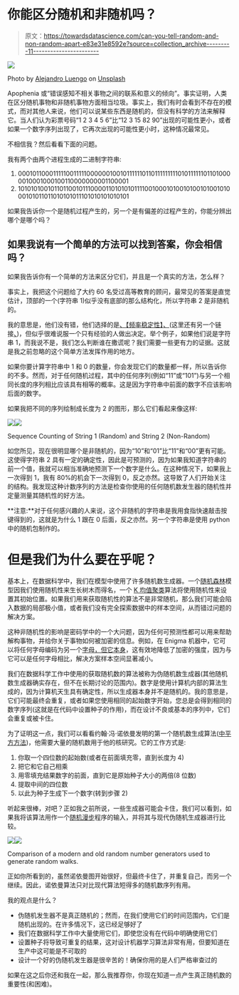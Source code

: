 # 你能区分随机和非随机吗？

> 原文：<https://towardsdatascience.com/can-you-tell-random-and-non-random-apart-e83e31e8592e?source=collection_archive---------11----------------------->

![](img/4abcb416591746497e93feea436469ce.png)

Photo by [Alejandro Luengo](https://unsplash.com/@aluengo91?utm_source=medium&utm_medium=referral) on [Unsplash](https://unsplash.com?utm_source=medium&utm_medium=referral)

Apophenia 或“错误感知不相关事物之间的联系和意义的倾向”。事实证明，人类在区分随机事物和非随机事物方面相当垃圾。事实上，我们有时会看到不存在的模式，而对其他人来说，他们可以说某些东西是随机的，但没有科学的方法来解释它。当人们认为彩票号码“1 2 3 4 5 6”比“12 3 15 82 90”出现的可能性更小，或者如果一个数字序列出现了，它再次出现的可能性更小时，这种情况最常见。

不相信我？然后看看下面的问题。

我有两个由两个进程生成的二进制字符串:

1.  0001011000111110011111000000100101111110110111111111010111111011010000010001000100110000000001100001
2.  1010101001011011001011100001101010101111001000101001010010100101000101011011010101011101010101010101

如果我告诉你一个是随机过程产生的，另一个是有偏差的过程产生的，你能分辨出哪个是哪个吗？

## 如果我说有一个简单的方法可以找到答案，你会相信吗？

如果我告诉你有一个简单的方法来区分它们，并且是一个真实的方法，怎么样？

事实上，我把这个问题给了大约 60 名受过高等教育的顾问，最常见的答案是直觉估计，顶部的一个(字符串 1)似乎没有底部的那么结构化，所以字符串 2 是非随机的。

我的意思是，他们没有错，他们选择的是[、【频率稳定性】、](https://www.khanacademy.org/computing/computer-science/cryptography/crypt/v/frequency-stability)(这里还有另一个链接[、](https://en.wikipedia.org/wiki/Random_sequence))，但似乎很难说服一个只有经验的人做出决定。举个例子，如果他们说是字符串 1，而我说不是，我们怎么判断谁在撒谎呢？我们需要一些更有力的证据。这就是我之前忽略的这个简单方法发挥作用的地方。

如果你要计算字符串中 1 和 0 的数量，你会发现它们的数量都一样，所以告诉你的不多。然而，对于任何随机过程，其中的任何序列(例如“11”或“101”)与另一个相同长度的序列相比应该具有相等的概率。这是因为字符串中前面的数字不应该影响后面的数字。

如果我把不同的序列绘制成长度为 2 的图形，那么它们看起来像这样:

![](img/ff421e7c28e6dabeb8e0622309649aab.png)![](img/352781c4a6fdd53d64ea0a2c8f8015b7.png)

Sequence Counting of String 1 (Random) and String 2 (Non-Random)

如您所见，现在很明显哪个是非随机的，因为“10”和“01”比“11”和“00”更有可能。这使得字符串 2 具有一定的确定性，因此是可预测的，因为如果我知道字符串的前一个值，我就可以相当准确地预测下一个数字是什么。在这种情况下，如果我上一次得到 1，我有 80%的机会下一次得到 0，反之亦然。这导致了人们开始关注的结构。我发现这种计数序列的方法是检查你使用的任何随机数发生器的随机性并定量测量其随机性的好方法。

**注意:**对于任何感兴趣的人来说，这个非随机的字符串是我用食指快速敲击按键得到的，这就是为什么 1 跟在 0 后面，反之亦然。另一个字符串是使用 python 中的随机包制作的。

# 但是我们为什么要在乎呢？

基本上，在数据科学中，我们在模型中使用了许多随机数生成器。一个[随机森林](https://en.wikipedia.org/wiki/Random_forest)模型因我们使用随机性来生长树木而得名，一个 [K 均值聚类](https://en.wikipedia.org/wiki/K-means_clustering)算法将使用随机性来设置其初始位置。如果我们用来获取随机性的算法不是非常随机，那么我们可能会陷入数据的局部极小值，或者我们没有完全探索数据中的样本空间，从而错过问题的解决方案。

这种非随机性的影响是密码学中的一个大问题，因为任何可预测性都可以用来帮助解构事物，并给你关于事物如何被加密的信息。例如，在 Enigma 机器中，它可以将任何字母编码为另一个[字母，但它本身](https://en.wikipedia.org/wiki/Cryptanalysis_of_the_Enigma)，这有效地降低了加密的强度，因为与它可以是任何字母相比，解决方案样本空间显著减小。

我们在数据科学工作中使用的获取随机数的算法被称为伪随机数生成器(其他随机数生成器确实存在，但不在长期讨论的范围内)。数字是使用计算机内部的算法生成的，因为计算机天生具有确定性，所以生成器本身并不是随机的。我的意思是，它们可能最终会重复，或者如果您使用相同的起始数字开始，您总是会得到相同的数字序列(这就是在代码中设置种子的作用)，而在设计不良或基本的序列中，它们会重复或被卡住。

为了证明这一点，我们可以看看约翰·冯·诺依曼发明的第一个随机数生成算法([中平方方法](https://en.wikipedia.org/wiki/Middle-square_method))，他需要大量的随机数用于他的核研究。它的工作方式是:

1.  你取一个四位数的起始数(或者在前面填充零，直到长度为 4)
2.  把它和它自己相乘
3.  用零填充结果数字的前面，直到它是原始种子大小的两倍(8 位数)
4.  提取中间的四位数
5.  以此为种子生成下一个数字(转到步骤 2)

听起来很棒，对吧？正如我之前所说，一些生成器可能会卡住，我们可以看到，如果我将该算法用作一个[随机漫步](https://en.wikipedia.org/wiki/Random_walk)程序的输入，并将其与现代伪随机生成器进行比较。

![](img/e969aeeeec81779b5bddd0030a45dccc.png)![](img/4145cc47698b7c2ee38e13f27ec35e48.png)

Comparison of a modern and old random number generators used to generate random walks.

正如你所看到的，虽然诺依曼图开始很好，但最终卡住了，并重复自己，而另一个继续。因此，诺依曼算法只对比现代算法短得多的随机数序列有用。

我的观点是什么？

*   伪随机发生器不是真正随机的；然而，在我们使用它们的时间范围内，它们是随机出现的。在许多情况下，这已经足够好了
*   我们在数据科学工作中大量使用它们，即使您没有在代码中明确使用它们
*   设置种子将导致可重复的结果，这对设计机器学习算法非常有用，但要知道在生产中这可能是不可取的
*   设计一个好的伪随机发生器是很辛苦的！确保你用的是人们严格审查过的

如果在这之后你还和我在一起，那么我推荐你，你现在知道一点产生真正随机数的重要性(和困难)。